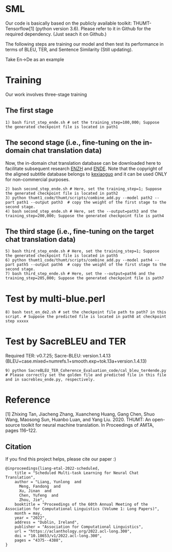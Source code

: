 # SML
Our code is basically based on the publicly available toolkit: THUMT-Tensorflow[1] (python version 3.6). Please refer to it in Github for the required dependency. (Just seach it on Github.)

The following steps are training our model and then test its performance in terms of BLEU, TER, and Sentence Similarity (Still updating).

Take En->De as an example
# Training

Our work involves three-stage training
## The first stage
```
1) bash first_step_ende.sh # set the training_step=100,000; Suppose the generated checkpoint file is located in path1
```

## The second stage (i.e., fine-tuning on the in-domain chat translation data)

Now, the in-domain chat translation database can be downloaded here to facilitate subsequent research [ENZH](https://drive.google.com/drive/folders/1Hf4Bs_nh3xN-1wzZk8eahWzJ8CLdDqDd?usp=sharing) and [ENDE](https://drive.google.com/drive/folders/1Jk03qjOnLuTND85GlEmL8bobiMWnwpAg?usp=sharing). Note that the copyright of the aligned subtitle database belongs to [kexiaoguo](https://www.kexiaoguo.com/) and it can be used ONLY for non-commercial purposes.

```
2) bash second_step_ende.sh # Here, set the training_step=1; Suppose the generated checkpoint file is located in path2
3) python thumt1_code/thumt/scripts/combine_add.py --model path2 --part path1 --output path3  # copy the weight of the first stage to the second stage.
4) bash second_step_ende.sh # Here, set the --output=path3 and the training_step=200,000; Suppose the generated checkpoint file is path4
```

## The third stage (i.e., fine-tuning on the target chat translation data)
```
5) bash third_step_ende.sh # Here, set the training_step=1; Suppose the generated checkpoint file is located in path5
6) python thumt1_code/thumt/scripts/combine_add.py --model path4 --part path5 --output path6  # copy the weight of the first stage to the second stage.
7) bash third_step_ende.sh # Here, set the --output=path6 and the training_step=205,000; Suppose the generated checkpoint file is path7
```

# Test by multi-blue.perl
```
8) bash test_en_de2.sh # set the checkpoint file path to path7 in this script. # Suppose the predicted file is located in path8 at checkpoint step xxxxx
```

# Test by SacreBLEU and TER
Required TER: v0.7.25; Sacre-BLEU: version.1.4.13 (BLEU+case.mixed+numrefs.1+smooth.exp+tok.13a+version.1.4.13)
```
9) python SacreBLEU_TER_Coherence_Evaluation_code/cal_bleu_ter4ende.py # Please correctly set the golden file and predicted file in this file and in sacrebleu_ende.py, respectively.
```


# Reference
[1] Zhixing Tan, Jiacheng Zhang, Xuancheng Huang, Gang Chen, Shuo Wang, Maosong Sun, Huanbo Luan, and Yang Liu. 2020. THUMT: An open-source toolkit for neural machine translation. In Proceedings of AMTA, pages 116–122.

## Citation

If you find this project helps, please cite our paper :)

```
@inproceedings{liang-etal-2022-scheduled,
    title = "Scheduled Multi-task Learning for Neural Chat Translation",
    author = "Liang, Yunlong  and
      Meng, Fandong  and
      Xu, Jinan  and
      Chen, Yufeng  and
      Zhou, Jie",
    booktitle = "Proceedings of the 60th Annual Meeting of the Association for Computational Linguistics (Volume 1: Long Papers)",
    month = may,
    year = "2022",
    address = "Dublin, Ireland",
    publisher = "Association for Computational Linguistics",
    url = "https://aclanthology.org/2022.acl-long.300",
    doi = "10.18653/v1/2022.acl-long.300",
    pages = "4375--4388",
}
```
